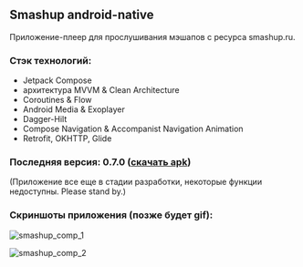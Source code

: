 ## Smashup android-native

Приложение-плеер для прослушивания мэшапов с ресурса smashup.ru.


### Стэк технологий:
- Jetpack Compose
- архитектура MVVM & Clean Architecture
- Coroutines & Flow
- Android Media & Exoplayer
- Dagger-Hilt
- Compose Navigation & Accompanist Navigation Animation
- Retrofit, OKHTTP, Glide

### Последняя версия: 0.7.0 ([скачать apk](https://github.com/romeat/smashup/releases/download/0.7.0/smashup-v0.7.0-release.apk))
(Приложение все еще в стадии разработки, некоторые функции недоступны. Please stand by.)


### Скриншоты приложения (позже будет gif):

![smashup_comp_1](https://github.com/romeat/smashup/assets/25282915/883d27ab-2f40-43fe-b023-74c391170827)

![smashup_comp_2](https://github.com/romeat/smashup/assets/25282915/1119cdec-6c30-4275-9695-dcad5cb1575a)
